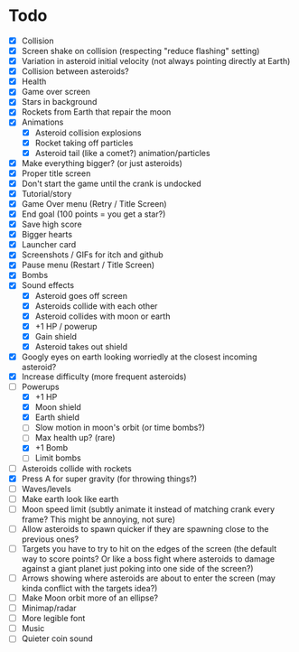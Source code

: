 # Todo

* [x] Collision
* [x] Screen shake on collision (respecting "reduce flashing" setting)
* [x] Variation in asteroid initial velocity (not always pointing directly at Earth)
* [x] Collision between asteroids?
* [x] Health
* [x] Game over screen
* [x] Stars in background
* [x] Rockets from Earth that repair the moon
* [x] Animations
    * [x] Asteroid collision explosions
    * [x] Rocket taking off particles
    * [x] Asteroid tail (like a comet?) animation/particles
* [x] Make everything bigger? (or just asteroids)
* [x] Proper title screen
* [x] Don't start the game until the crank is undocked
* [x] Tutorial/story
* [x] Game Over menu (Retry / Title Screen)
* [x] End goal (100 points = you get a star?)
* [x] Save high score
* [x] Bigger hearts
* [x] Launcher card
* [x] Screenshots / GIFs for itch and github
* [x] Pause menu (Restart / Title Screen)
* [x] Bombs
* [x] Sound effects
    * [x] Asteroid goes off screen
    * [x] Asteroids collide with each other
    * [x] Asteroid collides with moon or earth
    * [x] +1 HP / powerup
    * [x] Gain shield
    * [x] Asteroid takes out shield
* [x] Googly eyes on earth looking worriedly at the closest incoming asteroid?
* [x] Increase difficulty (more frequent asteroids)
* [ ] Powerups
    * [x] +1 HP
    * [x] Moon shield
    * [x] Earth shield
    * [ ] Slow motion in moon's orbit (or time bombs?)
    * [ ] Max health up? (rare)
    * [x] +1 Bomb
    * [ ] Limit bombs
* [ ] Asteroids collide with rockets
* [x] Press A for super gravity (for throwing things?)
* [ ] Waves/levels
* [ ] Make earth look like earth
* [ ] Moon speed limit (subtly animate it instead of matching crank every frame? This might be annoying, not sure)
* [ ] Allow asteroids to spawn quicker if they are spawning close to the previous ones?
* [ ] Targets you have to try to hit on the edges of the screen (the default way to score points? Or like a boss fight where asteroids to damage against a giant planet just poking into one side of the screen?)
* [ ] Arrows showing where asteroids are about to enter the screen (may kinda conflict with the targets idea?)
* [ ] Make Moon orbit more of an ellipse?
* [ ] Minimap/radar
* [ ] More legible font
* [ ] Music
* [ ] Quieter coin sound
